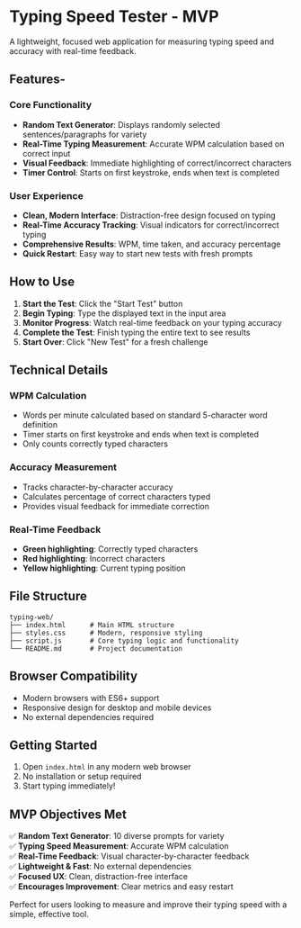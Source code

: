 # Typing Speed Tester - MVP

A lightweight, focused web application for measuring typing speed and accuracy with real-time feedback.

## Features-

### Core Functionality
- **Random Text Generator**: Displays randomly selected sentences/paragraphs for variety
- **Real-Time Typing Measurement**: Accurate WPM calculation based on correct input
- **Visual Feedback**: Immediate highlighting of correct/incorrect characters
- **Timer Control**: Starts on first keystroke, ends when text is completed

### User Experience
- **Clean, Modern Interface**: Distraction-free design focused on typing
- **Real-Time Accuracy Tracking**: Visual indicators for correct/incorrect typing
- **Comprehensive Results**: WPM, time taken, and accuracy percentage
- **Quick Restart**: Easy way to start new tests with fresh prompts

## How to Use

1. **Start the Test**: Click the "Start Test" button
2. **Begin Typing**: Type the displayed text in the input area
3. **Monitor Progress**: Watch real-time feedback on your typing accuracy
4. **Complete the Test**: Finish typing the entire text to see results
5. **Start Over**: Click "New Test" for a fresh challenge

## Technical Details

### WPM Calculation
- Words per minute calculated based on standard 5-character word definition
- Timer starts on first keystroke and ends when text is completed
- Only counts correctly typed characters

### Accuracy Measurement
- Tracks character-by-character accuracy
- Calculates percentage of correct characters typed
- Provides visual feedback for immediate correction

### Real-Time Feedback
- **Green highlighting**: Correctly typed characters
- **Red highlighting**: Incorrect characters
- **Yellow highlighting**: Current typing position

## File Structure

```
typing-web/
├── index.html      # Main HTML structure
├── styles.css      # Modern, responsive styling
├── script.js       # Core typing logic and functionality
└── README.md       # Project documentation
```

## Browser Compatibility

- Modern browsers with ES6+ support
- Responsive design for desktop and mobile devices
- No external dependencies required

## Getting Started

1. Open `index.html` in any modern web browser
2. No installation or setup required
3. Start typing immediately!

## MVP Objectives Met

✅ **Random Text Generator**: 10 diverse prompts for variety  
✅ **Typing Speed Measurement**: Accurate WPM calculation  
✅ **Real-Time Feedback**: Visual character-by-character feedback  
✅ **Lightweight & Fast**: No external dependencies  
✅ **Focused UX**: Clean, distraction-free interface  
✅ **Encourages Improvement**: Clear metrics and easy restart  

Perfect for users looking to measure and improve their typing speed with a simple, effective tool. 